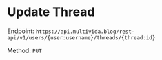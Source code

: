 # Update Thread

Endpoint: `https://api.multivida.blog/rest-api/v1/users/{user:username}/threads/{thread:id}` 

Method: `PUT`
